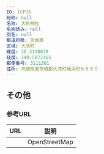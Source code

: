 ```yaml
---
ID: lCPJ5
総称: null
名称: 大杉神社
名称読み: null
別名: null
都道府県: 茨城県
区域: 大洗町
緯度: 36.3158079
経度: 140.5872165
郵便番号: 3111301
住所: 茨城県東茨城郡大洗町磯浜町６８９０
---
```


## その他

### 参考URL

| URL | 説明          |
| --- | ------------- |
|     | OpenStreetMap |
